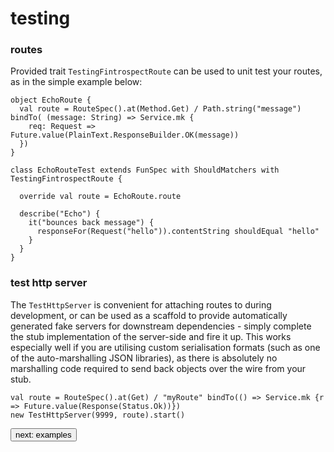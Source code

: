 # testing

### routes
Provided trait ```TestingFintrospectRoute``` can be used to unit test your routes, as in the simple example below: 
```
object EchoRoute {
  val route = RouteSpec().at(Method.Get) / Path.string("message") bindTo( (message: String) => Service.mk {
    req: Request => Future.value(PlainText.ResponseBuilder.OK(message))
  })
}

class EchoRouteTest extends FunSpec with ShouldMatchers with TestingFintrospectRoute {

  override val route = EchoRoute.route

  describe("Echo") {
    it("bounces back message") {
      responseFor(Request("hello")).contentString shouldEqual "hello"
    }
  }
}
```

### test http server
The ```TestHttpServer``` is convenient for attaching routes to during development, or can be used as a scaffold to provide automatically 
generated fake servers for downstream dependencies - simply complete the stub implementation of the server-side and fire it up. This works 
especially well if you are utilising custom serialisation formats (such as one of the auto-marshalling JSON libraries), as there is 
absolutely no marshalling code required to send back objects over the wire from your stub.

```
val route = RouteSpec().at(Get) / "myRoute" bindTo(() => Service.mk {r => Future.value(Response(Status.Ok))})
new TestHttpServer(9999, route).start()
```

<a class="next" href="examples" target="_top"><button type="button" class="btn btn-sm btn-default">next: examples</button></a>
